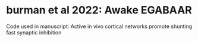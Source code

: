 # burman et al 2022: Awake EGABAAR
Code used in manuscript: Active in vivo cortical networks promote shunting fast synaptic inhibition 
